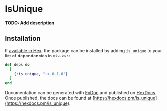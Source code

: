 # IsUnique

**TODO: Add description**

## Installation

If [available in Hex](https://hex.pm/docs/publish), the package can be installed
by adding `is_unique` to your list of dependencies in `mix.exs`:

```elixir
def deps do
  [
    {:is_unique, "~> 0.1.0"}
  ]
end
```

Documentation can be generated with [ExDoc](https://github.com/elixir-lang/ex_doc)
and published on [HexDocs](https://hexdocs.pm). Once published, the docs can
be found at [https://hexdocs.pm/is_unique](https://hexdocs.pm/is_unique).

